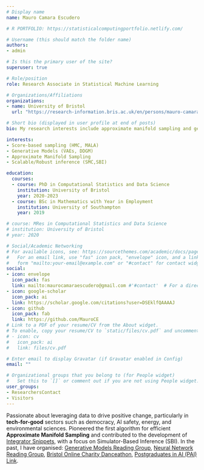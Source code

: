 ```yaml
---
# Display name
name: Mauro Camara Escudero

# R PORTFOLIO: https://statisticalcomputingportfolio.netlify.com/

# Username (this should match the folder name)
authors:
- admin

# Is this the primary user of the site?
superuser: true

# Role/position
role: Research Associate in Statistical Machine Learning 

# Organizations/Affiliations
organizations:
- name: University of Bristol
  url: "https://research-information.bris.ac.uk/en/persons/mauro-camara-escudero-2"

# Short bio (displayed in user profile at end of posts)
bio: My research interests include approximate manifold sampling and generative models.

interests:
- Score-based sampling (HMC, MALA)
- Generative Models (VAEs, DDGM)
- Approximate Manifold Sampling
- Scalable/Robust inference (SMC,SBI)

education:
  courses:
  - course: PhD in Computational Statistics and Data Science
    institution: University of Bristol
    year: 2020-2023
  - course: BSc in Mathematics with Year in Employment
    institution: University of Southampton
    year: 2019

# course: MRes in Computational Statistics and Data Science
# institution: University of Bristol
# year: 2020

# Social/Academic Networking
# For available icons, see: https://sourcethemes.com/academic/docs/page-builder/#icons
#   For an email link, use "fas" icon pack, "envelope" icon, and a link in the
#   form "mailto:your-email@example.com" or "#contact" for contact widget.
social:
- icon: envelope
  icon_pack: fas
  link: mailto:maurocamaraescudero@gmail.com #'#contact'  # For a direct email link, use "mailto:test@example.org".
- icon: google-scholar
  icon_pack: ai
  link: https://scholar.google.com/citations?user=DSEklfQAAAAJ
- icon: github
  icon_pack: fab
  link: https://github.com/MauroCE
# Link to a PDF of your resume/CV from the About widget.
# To enable, copy your resume/CV to `static/files/cv.pdf` and uncomment the lines below.
# - icon: cv
#   icon_pack: ai
#   link: files/cv.pdf

# Enter email to display Gravatar (if Gravatar enabled in Config)
email: ""

# Organizational groups that you belong to (for People widget)
#   Set this to `[]` or comment out if you are not using People widget.
user_groups:
- ResearchersContact
- Visitors
---
```

Passionate about leveraging data to drive positive change, particularly in **tech-for-good** sectors such as democracy, AI safety, energy, and environmental sciences. Pioneered the first algorithm for efficient **Approximate Manifold Sampling** and contributed to the development of [Integrator Snippets](https://github.com/MauroCE/IntegratorSnippets), with a focus on Simulator-Based Inference (SBI). In the past, I have organised: [Generative Models Reading Group](https://github.com/MauroCE/GMRG), [Neural Network Reading Group](https://neuralnetworksbristol.netlify.app/), [Bristol Online Charity Danceathon](https://epigram.org.uk/2020/07/24/bristol-dance-groups-host-charity-danceathon/), [Postgraduates in AI (PAI) Link](https://compass.blogs.bristol.ac.uk/events/pai-link/).
